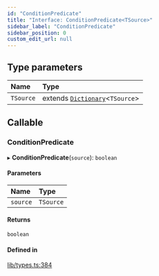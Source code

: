 ```yaml
---
id: "ConditionPredicate"
title: "Interface: ConditionPredicate<TSource>"
sidebar_label: "ConditionPredicate"
sidebar_position: 0
custom_edit_url: null
---
```


## Type parameters

| Name | Type |
| :------ | :------ |
| `TSource` | extends [`Dictionary`](../modules.md#dictionary)<`TSource`\> |

## Callable

### ConditionPredicate

▸ **ConditionPredicate**(`source`): `boolean`

#### Parameters

| Name | Type |
| :------ | :------ |
| `source` | `TSource` |

#### Returns

`boolean`

#### Defined in

[lib/types.ts:384](https://github.com/nartc/mapper/blob/33978de9/packages/core/src/lib/types.ts#L384)
